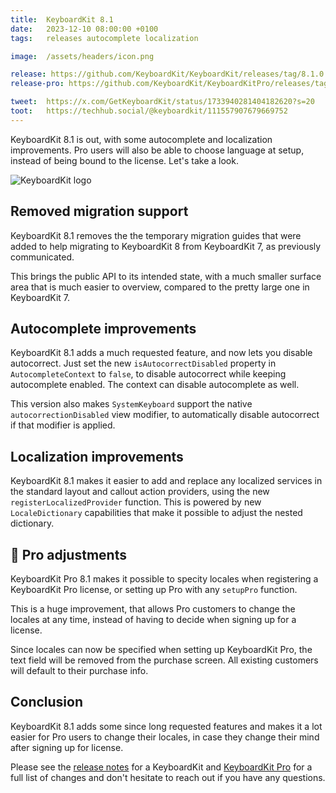 ```yaml
---
title:  KeyboardKit 8.1
date:   2023-12-10 08:00:00 +0100
tags:   releases autocomplete localization 

image:  /assets/headers/icon.png

release: https://github.com/KeyboardKit/KeyboardKit/releases/tag/8.1.0
release-pro: https://github.com/KeyboardKit/KeyboardKitPro/releases/tag/8.1.0

tweet:  https://x.com/GetKeyboardKit/status/1733940281404182620?s=20
toot:   https://techhub.social/@keyboardkit/111557907679669752
---
```


KeyboardKit 8.1 is out, with some autocomplete and localization improvements. Pro users will also be able to choose language at setup, instead of being bound to the license. Let's take a look.

![KeyboardKit logo]({{page.image}})


## Removed migration support

KeyboardKit 8.1 removes the the temporary migration guides that were added to help migrating to KeyboardKit 8 from KeyboardKit 7, as previously communicated.

This brings the public API to its intended state, with a much smaller surface area that is much easier to overview, compared to the pretty large one in KeyboardKit 7.


## Autocomplete improvements

KeyboardKit 8.1 adds a much requested feature, and now lets you disable autocorrect. Just set the new `isAutocorrectDisabled` property in `AutocompleteContext` to `false`, to disable autocorrect while keeping autocomplete enabled. The context can disable autocomplete as well.

This version also makes `SystemKeyboard` support the native `autocorrectionDisabled` view modifier, to automatically disable autocorrect if that modifier is applied.


## Localization improvements

KeyboardKit 8.1 makes it easier to add and replace any localized services in the standard layout and callout action providers, using the new `registerLocalizedProvider` function. This is powered by new `LocaleDictionary` capabilities that make it possible to adjust the nested dictionary.


## 👑 Pro adjustments

KeyboardKit Pro 8.1 makes it possible to specity locales when registering a KeyboardKit Pro license, or setting up Pro with any `setupPro` function.

This is a huge improvement, that allows Pro customers to change the locales at any time, instead of having to decide when signing up for a license.

Since locales can now be specified when setting up KeyboardKit Pro, the text field will be removed from the purchase screen. All existing customers will default to their purchase info.


## Conclusion

KeyboardKit 8.1 adds some since long requested features and makes it a lot easier for Pro users to change their locales, in case they change their mind after signing up for license.

Please see the [release notes]({{page.release}}) for a KeyboardKit and [KeyboardKit Pro]({{page.release-pro}}) for a full list of changes and don't hesitate to reach out if you have any questions.